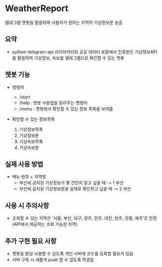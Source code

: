 # WeatherReport
텔레그램 챗봇을 활용하여 사용자가 원하는 지역의 기상정보문 송출

## 요약
  - python-telegram-api 라이브러리와 공공 데이터 포탈에서 인증받은 기상정보API를 활용하여 기상정보, 속보를 텔레그램으로 확인할 수 있는 챗봇
   
## 챗봇 기능

  * 명령어
     - /start
     - /help : 챗봇 사용법을 알려주는 명령어
     - /menu : 챗봇에서 확인할 수 있는 정보 목록을 보여줌
     
  * 확인할 수 있는 정보목록
    1. 기상정보목록
    2. 기상정보문
    3. 기상속보목록
    4. 기상속보문
    
## 실제 사용 방법

  * 메뉴 번호 + 지역명
    - 부산에 공지된 기상정보가 몇 건인지 알고 싶을 때 -> 1 부산
    - 부산에 공지된 기상정보문을 실제로 확인하고 싶을 때 -> 2 부산
    
## 사용 시 주의사항

  * 조회할 수 있는 지역은 '서울, 부산, 대구, 광주, 전주, 대전, 청주, 강릉, 제주'로 한정(API에서 제공하는 조회 가능한 지역)
 
## 추가 구현 필요 사항

  * 챗봇을 항상 사용할 수 있도록 개인 서버에 코드를 등록할 필요가 있음
  * 서버 구축 시 새롭게 push 할 수 있도록 하겠음
